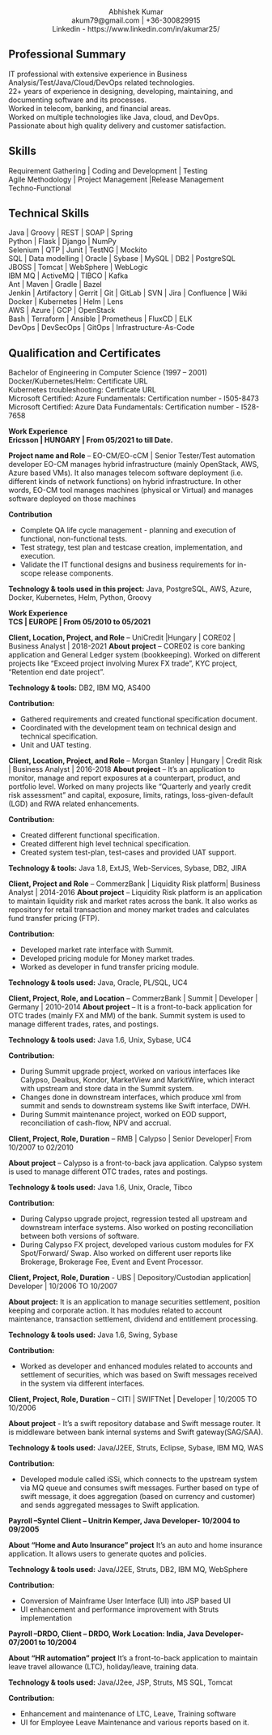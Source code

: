 <p align="center">
   Abhishek Kumar <br> 
   akum79@gmail.com | +36-300829915   <br> 
   Linkedin - https://www.linkedin.com/in/akumar25/
</p>

Professional Summary 
---------

IT professional with extensive experience in Business Analysis/Test/Java/Cloud/DevOps related technologies.  
22+ years of experience in designing, developing, maintaining, and documenting software and its processes.  
Worked in telecom, banking, and financial areas.  
Worked on multiple technologies like Java, cloud, and DevOps.  
Passionate about high quality delivery and customer satisfaction.  

Skills 
---------
Requirement Gathering | Coding and Development | Testing  
Agile Methodology | Project Management |Release Management  
Techno-Functional  

Technical Skills 
---------
Java | Groovy | REST | SOAP | Spring  
Python | Flask | Django | NumPy  
Selenium | QTP | Junit | TestNG | Mockito  
SQL | Data modelling | Oracle | Sybase | MySQL | DB2 | PostgreSQL  
JBOSS | Tomcat | WebSphere | WebLogic  
IBM MQ | ActiveMQ | TIBCO | Kafka  
Ant | Maven | Gradle | Bazel  
Jenkin | Artifactory | Gerrit | Git | GitLab | SVN | Jira | Confluence | Wiki  
Docker | Kubernetes | Helm | Lens   
AWS | Azure | GCP | OpenStack  
Bash | Terraform | Ansible | Prometheus | FluxCD | ELK  
DevOps | DevSecOps | GitOps | Infrastructure-As-Code  

Qualification and Certificates 
---------
Bachelor of Engineering in Computer Science (1997 – 2001)  
Docker/Kubernetes/Helm: Certificate URL  
Kubernetes troubleshooting: Certificate URL  
Microsoft Certified: Azure Fundamentals: Certification number - I505-8473  
Microsoft Certified: Azure Data Fundamentals: Certification number - I528-7658  


**Work Experience  
Ericsson | HUNGARY | From 05/2021 to till Date.**

**Project name and Role** – EO-CM/EO-cCM | Senior Tester/Test automation developer
EO-CM manages hybrid infrastructure (mainly OpenStack, AWS, Azure based VMs). It also manages telecom software deployment (i.e. different kinds of network functions) on hybrid infrastructure. In other words, EO-CM tool manages machines (physical or Virtual) and manages software deployed on those machines

**Contribution**
* Complete QA life cycle management - planning and execution of functional, non-functional tests.
* Test strategy, test plan and testcase creation, implementation, and execution.
* Validate the IT functional designs and business requirements for in-scope release components.

**Technology & tools used in this project:**
Java, PostgreSQL, AWS, Azure, Docker, Kubernetes, Helm, Python, Groovy

**Work Experience  
TCS | EUROPE | From 05/2010 to 05/2021**

**Client, Location, Project, and Role** – UniCredit |Hungary | CORE02 | Business Analyst | 2018-2021
**About project** – CORE02 is core banking application and General Ledger system (bookkeeping). Worked on different projects like “Exceed project involving Murex FX trade”, KYC project, “Retention end date project”. 

**Technology & tools:**
DB2, IBM MQ, AS400

**Contribution:**
* Gathered requirements and created functional specification document.
* Coordinated with the development team on technical design and technical specification.
* Unit and UAT testing. 

**Client, Location, Project, and Role** – Morgan Stanley | Hungary | Credit Risk | Business Analyst | 2016-2018
**About project** – It’s an application to monitor, manage and report exposures at a counterpart, product, and portfolio level. Worked on many projects like “Quarterly and yearly credit risk assessment” and capital, exposure, limits, ratings, loss-given-default (LGD) and RWA related enhancements.

**Contribution:**
* Created different functional specification.
* Created different high level technical specification.
* Created system test-plan, test-cases and provided UAT support.

**Technology & tools:**
Java 1.8, ExtJS, Web-Services, Sybase, DB2, JIRA

**Client, Project and Role** – CommerzBank | Liquidity Risk platform| Business Analyst | 2014-2016
**About project** – Liquidity Risk platform is an application to maintain liquidity risk and market rates across the bank. It also works as repository for retail transaction and money market trades and calculates fund transfer pricing (FTP).

**Contribution:**
* Developed market rate interface with Summit.
* Developed pricing module for Money market trades.
* Worked as developer in fund transfer pricing module.

**Technology & tools used:**
Java, Oracle, PL/SQL, UC4

 
**Client, Project, Role, and Location** – CommerzBank | Summit | Developer | Germany | 2010-2014
**About project** – It is a front-to-back application for OTC trades (mainly FX and MM) of the bank. Summit system is used to manage different trades, rates, and postings.  

**Technology & tools used:**
Java 1.6, Unix, Sybase, UC4

**Contribution:**
* During Summit upgrade project, worked on various interfaces like Calypso, Dealbus, Kondor, MarketView and MarkitWire, which interact with upstream and store data in the Summit system.
* Changes done in downstream interfaces, which produce xml from summit and sends to downstream systems like Swift interface, DWH.
* During Summit maintenance project, worked on EOD support, reconciliation of cash-flow, NPV and accrual.
 
**Client, Project, Role, Duration** – RMB | Calypso | Senior Developer| From 10/2007 to 02/2010

**About project** – Calypso is a front-to-back java application. Calypso system is used to manage different OTC trades, rates and postings.  

**Technology & tools used:**
Java 1.6, Unix, Oracle, Tibco

**Contribution:**
* During Calypso upgrade project, regression tested all upstream and downstream interface systems. Also worked on posting reconciliation between both versions of software.
* During Calypso FX project, developed various custom modules for FX Spot/Forward/ Swap. Also worked on different user reports like Brokerage, Brokerage Fee, Event and Event Processor.

 
**Client, Project, Role, Duration** - UBS | Depository/Custodian application| Developer | 10/2006 TO 10/2007

**About project:** It is an application to manage securities settlement, position keeping and corporate action. It has modules related to account maintenance, transaction settlement, dividend and entitlement processing.

**Technology & tools used:**
Java 1.6, Swing, Sybase

**Contribution:**
* Worked as developer and enhanced modules related to accounts and settlement of securities, which was based on Swift messages received in the system via different interfaces.

 
**Client, Project, Role, Duration** – CITI  | SWIFTNet | Developer | 10/2005 TO 10/2006

**About project** - It’s a swift repository database and Swift message router. It is middleware between bank internal systems and Swift gateway(SAG/SAA). 

**Technology & tools used:**
Java/J2EE, Struts, Eclipse, Sybase, IBM MQ, WAS

**Contribution:**
* Developed module called iSSi, which connects to the upstream system via MQ queue and consumes swift messages. Further based on type of swift message, it does aggregation (based on currency and customer) and sends aggregated messages to Swift application.

 
**Payroll –Syntel Client – Unitrin Kemper, Java Developer- 10/2004 to 09/2005**

**About “Home and Auto Insurance” project**
It’s an auto and home insurance application. It allows users to generate quotes and policies.

**Technology & tools used:**
Java/J2EE, Struts, DB2, IBM MQ, WebSphere

**Contribution:**
* Conversion of Mainframe User Interface (UI) into JSP based UI
* UI enhancement and performance improvement with Struts implementation
 

**Payroll –DRDO, Client – DRDO, Work Location: India, Java Developer- 07/2001 to 10/2004**

**About “HR automation” project**
It’s a front-to-back application to maintain leave travel allowance (LTC), holiday/leave, training data.

**Technology & tools used:**
Java/J2ee, JSP, Struts, MS SQL, Tomcat

**Contribution:**
* Enhancement and maintenance of LTC, Leave, Training software
* UI for Employee Leave Maintenance and various reports based on it. 

